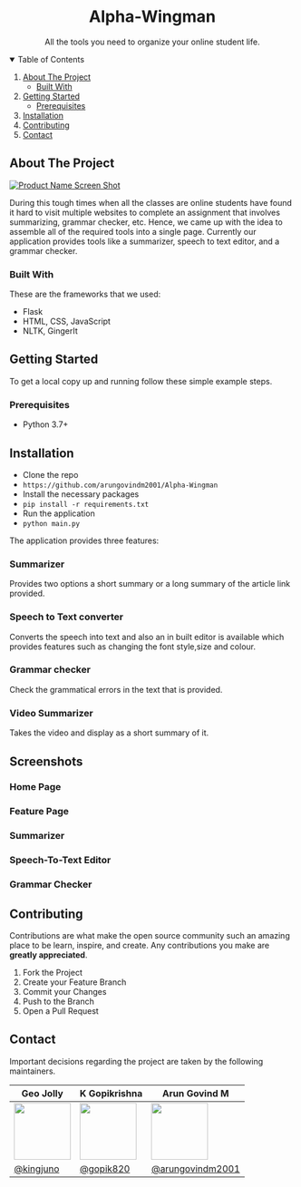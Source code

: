 
<p align="center">
  
  <h1 align="center">Alpha-Wingman</h3>

  <p align="center">
    All the tools you need to organize your online student life.</p> 
</p>

<!-- TABLE OF CONTENTS -->
<details open="open">
  <summary>Table of Contents</summary>
  <ol>
    <li>
      <a href="#about-the-project">About The Project</a>
      <ul>
        <li><a href="#built-with">Built With</a></li>
      </ul>
    </li>
    <li>
      <a href="#getting-started">Getting Started</a>
      <ul>
        <li><a href="#prerequisites">Prerequisites</a></li>
      </ul>
    </li>
    <li><a href="#installation">Installation</a></li>
    <li><a href="#contributing">Contributing</a></li>
    <li><a href="#contact">Contact</a></li>
  </ol>
</details>



## About The Project

[![Product Name Screen Shot][product-screenshot]](https://alpha--wingman.herokuapp.com/)

During this tough times when all the classes are online students have found it hard to visit multiple websites to complete an assignment that involves summarizing, grammar checker, etc. Hence, we came up with the idea to assemble all of the required tools into a single page. Currently our application provides tools like a summarizer, speech to text editor, and a grammar checker.


### Built With

These are the frameworks that we used:

* Flask
* HTML, CSS, JavaScript
* NLTK, GingerIt

<!-- GETTING STARTED -->
## Getting Started

To get a local copy up and running follow these simple example steps.

### Prerequisites

- Python 3.7+
 
<!-- USAGE EXAMPLES -->
## Installation

- Clone the repo
 - `https://github.com/arungovindm2001/Alpha-Wingman`
- Install the necessary packages
 - `pip install -r requirements.txt`
- Run the application
 - `python main.py`

The application provides three features:
### Summarizer
Provides two options a short summary or a long summary of the article link provided.
### Speech to Text converter
Converts the speech into text and also an in built editor is available which provides features such as changing the font style,size and colour.
### Grammar checker
Check the grammatical errors in the text that is provided.
### Video Summarizer
Takes the video and display as a short summary of it.

## Screenshots

### Home Page
<!-- <img src="https://assets.devfolio.co/hackathons/f985fed517964c988b064d3670209f62/projects/17c71b08131749dfb224d366375368c2/73e0f469-4b03-455f-b5e4-dadb51880810.png"> -->

### Feature Page
<!-- <img src="https://assets.devfolio.co/hackathons/f985fed517964c988b064d3670209f62/projects/17c71b08131749dfb224d366375368c2/dbfddfed-8cb8-4da5-b4cb-bd1c41d0372b.png"> -->

### Summarizer
<!-- <img src="https://assets.devfolio.co/hackathons/f985fed517964c988b064d3670209f62/projects/17c71b08131749dfb224d366375368c2/adf54869-1b76-4319-ad41-7cac9422a407.png"> -->

### Speech-To-Text Editor
<!-- <img src="https://assets.devfolio.co/hackathons/f985fed517964c988b064d3670209f62/projects/17c71b08131749dfb224d366375368c2/da3cf48b-8ad3-45a8-bdf8-42030298cea6.png"> -->

### Grammar Checker
<!-- <img src="https://assets.devfolio.co/hackathons/f985fed517964c988b064d3670209f62/projects/17c71b08131749dfb224d366375368c2/5116667e-81f3-4ecd-b6a6-0084fb0fd91b.png"> -->


<!-- CONTRIBUTING -->
## Contributing

Contributions are what make the open source community such an amazing place to be learn, inspire, and create. Any contributions you make are **greatly appreciated**.

1. Fork the Project
2. Create your Feature Branch 
3. Commit your Changes 
4. Push to the Branch 
5. Open a Pull Request

<!-- CONTACT -->
## Contact

Important decisions regarding the project are taken by the following maintainers.

| Geo Jolly | K Gopikrishna | Arun Govind M |
|--|--|--|
| <img  height="100"  width="100"  src="https://avatars.githubusercontent.com/u/69108486?v=4"> |<img  height="100"  width="100"  src="https://avatars.githubusercontent.com/u/73281663?v=4"> |<img  height="100"  width="100"  src="https://avatars.githubusercontent.com/u/67337602?v=4">|
| [@kingjuno](https://github.com/kingjuno) | [@gopik820](https://github.com/gopik820) | [@arungovindm2001](https://github.com/arungovindm2001) |


<!-- MARKDOWN LINKS & IMAGES -->
<!-- https://www.markdownguide.org/basic-syntax/#reference-style-links -->
[product-screenshot]: https://challengepost-s3-challengepost.netdna-ssl.com/photos/production/software_photos/001/563/749/datas/gallery.jpg
